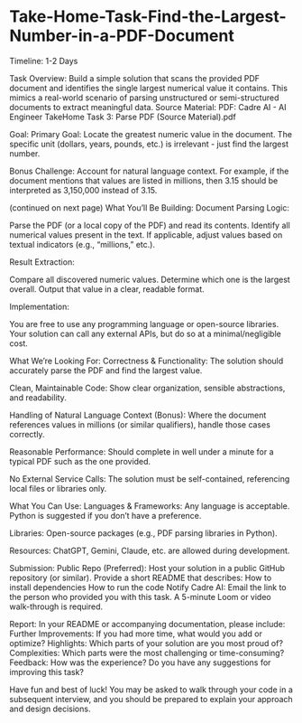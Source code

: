 # Take-Home-Task-Find-the-Largest-Number-in-a-PDF-Document
Timeline: 1-2 Days

Task Overview:
Build a simple solution that scans the provided PDF document and identifies the single largest numerical value it contains. This mimics a real-world scenario of parsing unstructured or semi-structured documents to extract meaningful data.
Source Material:
PDF: Cadre AI - AI Engineer TakeHome Task 3: Parse PDF (Source Material).pdf


Goal:
Primary Goal: Locate the greatest numeric value in the document. The specific unit (dollars, years, pounds, etc.) is irrelevant - just find the largest number.


Bonus Challenge: Account for natural language context. For example, if the document mentions that values are listed in millions, then 3.15 should be interpreted as 3,150,000 instead of 3.15.

(continued on next page)
What You’ll Be Building:
Document Parsing Logic:


Parse the PDF (or a local copy of the PDF) and read its contents.
Identify all numerical values present in the text.
If applicable, adjust values based on textual indicators (e.g., “millions,” etc.).


Result Extraction:


Compare all discovered numeric values.
Determine which one is the largest overall.
Output that value in a clear, readable format.


Implementation:


You are free to use any programming language or open-source libraries.
Your solution can call any external APIs, but do so at a minimal/negligible cost.



What We’re Looking For:
Correctness & Functionality: The solution should accurately parse the PDF and find the largest value.


Clean, Maintainable Code: Show clear organization, sensible abstractions, and readability.


Handling of Natural Language Context (Bonus): Where the document references values in millions (or similar qualifiers), handle those cases correctly.


Reasonable Performance: Should complete in well under a minute for a typical PDF such as the one provided.


No External Service Calls: The solution must be self-contained, referencing local files or libraries only.




What You Can Use:
Languages & Frameworks: Any language is acceptable. Python is suggested if you don’t have a preference.


Libraries: Open-source packages (e.g., PDF parsing libraries in Python).


Resources: ChatGPT, Gemini, Claude, etc. are allowed during development.



Submission:
Public Repo (Preferred): Host your solution in a public GitHub repository (or similar). Provide a short README that describes:
How to install dependencies
How to run the code
Notify Cadre AI: Email the link to the person who provided you with this task.
A 5-minute Loom or video walk-through is required.



Report:
In your README or accompanying documentation, please include:
Further Improvements: If you had more time, what would you add or optimize?
Highlights: Which parts of your solution are you most proud of?
Complexities: Which parts were the most challenging or time-consuming?
Feedback: How was the experience? Do you have any suggestions for improving this task?



Have fun and best of luck!
You may be asked to walk through your code in a subsequent interview, and you should be prepared to explain your approach and design decisions.
